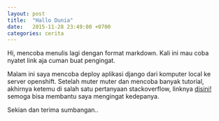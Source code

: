 ```yaml
---
layout: post
title:  "Hallo Dunia"
date:   2015-11-28 23:49:00 +0700
categories: cerita
---
```

Hi, mencoba menulis lagi dengan format markdown. Kali ini mau coba nyatet link aja cuman buat pengingat. 

Malam ini saya mencoba deploy aplikasi django dari komputer local ke server openshift. Setelah muter muter dan mencoba banyak tutorial, akhirnya ketemu di salah satu pertanyaan stackoverflow, linknya [disini!](http://stackoverflow.com/a/26874375/3086112) semoga bisa membantu saya mengingat kedepanya.

Sekian dan terima sumbangan.. 
